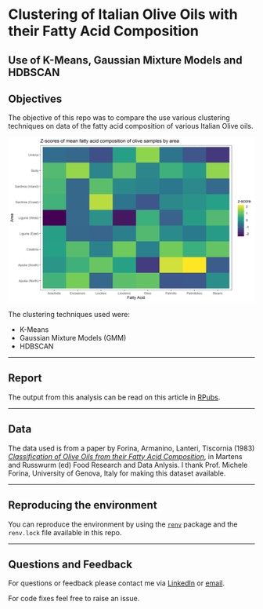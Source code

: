 # Clustering of Italian Olive Oils with their Fatty Acid Composition
## Use of K-Means, Gaussian Mixture Models and HDBSCAN

## Objectives

The objective of this repo was to compare the use various clustering techniques on data of the fatty acid composition of various Italian Olive oils. 

![](www/heatmap_zscore_fa_composition.png)

The clustering techniques used were:
- K-Means
- Gaussian Mixture Models (GMM)
- HDBSCAN

***
## Report

The output from this analysis can be read on this article in [RPubs](https://rpubs.com/jeandsantos88/928554).

***

## Data

The data used is from a paper by Forina, Armanino, Lanteri, Tiscornia (1983) [*Classification of Olive Oils from their Fatty Acid Composition*](https://www.researchgate.net/publication/239459050_Classification_of_olive_oils_from_their_fatty_acid_composition), in Martens and Russwurm (ed) Food Research and Data Anlysis. I thank Prof. Michele Forina, University of Genova, Italy for making this dataset available.

***
## Reproducing the environment

You can reproduce the environment by using the [`renv`](https://rstudio.github.io/renv/) package and the `renv.lock` file available in this repo.

***

## Questions and Feedback

For questions or feedback please contact me via [LinkedIn](https://www.linkedin.com/in/jeandsantos/) or [email](mailto:jeandsantos88@gmail.com?subject=StrengthFinder%3A%20Questions%20and%20Requests).

For code fixes feel free to raise an issue.